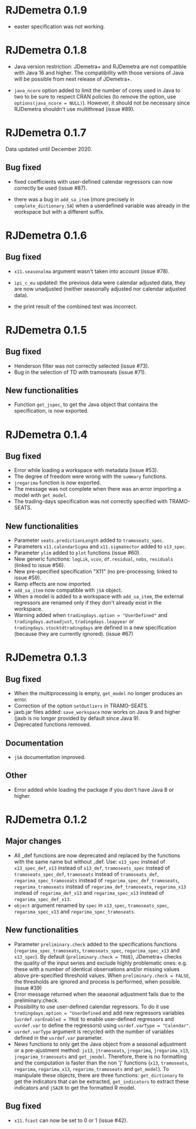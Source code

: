 # RJDemetra 0.1.9

- easter specification was not working.

# RJDemetra 0.1.8

- Java version restriction: JDemetra+ and RJDemetra are not compatible with Java 16 and higher. The compatibility with those versions of Java will be possible from next release of JDemetra+.

- `java_ncore` option added to limit the number of cores used in Java to two to be sure to respect CRAN policies (to remove the option, use `options(java_ncore = NULL)`). However, it should not be necessary since RJDemetra shouldn't use multithread (issue #89).

# RJDemetra 0.1.7

Data updated until December 2020.

## Bug fixed

- fixed coefficients with user-defined calendar regressors can now correctly be used (issue #87).

- there was a bug in `add_sa_item` (more precisely in `complete_dictionary.SA`) when a userdefined variable was already in the workspace but with a different suffix.

# RJDemetra 0.1.6

## Bug fixed

- `x11.seasonalma` argument wasn't taken into account (issue #78).

- `ipi_c_eu` updated: the previous data were calendar adjusted data, they are now unadjusted (neither seasonally adjusted nor calendar adjusted data).

- the print result of the combined test was incorrect.

# RJDemetra 0.1.5

## Bug fixed

- Henderson filter was not correctly selected (issue #73).  
- Bug in the selection of TD with tramoseats (issue #71).

## New functionalities

- Function `get_jspec`, to get the Java object that contains the specification, is now exported.

# RJDemetra 0.1.4

## Bug fixed

- Error while loading a workspace with metadata (issue #53). 
- The degree of freedom were wrong with the `summary` functions.
- `jregarima` function is now exported.  
- The message was not complete when there was an error importing a model with `get_model`.
- The trading-days specification was not correctly specified with TRAMO-SEATS.

## New functionalities

- Parameter `seats.predictionLength` added to `tramoseats_spec`.  
- Parameters `x11.calendarSigma` and `x11.sigmaVector` added to `x13_spec`.  
- Parameter `ylim` added to `plot` functions (issue #60).  
- New generic functions: `logLik`, `vcov`, `df.residual`, `nobs`, `residuals` (linked to issue #56).
- New pre-specified specification "X11" (no pre-processing; linked to issue #59).  
- Ramp effects are now imported.
- `add_sa_item` now compatible with `jSA` object.
- When a model is added to a workspace with `add_sa_item`, the external regressors are renamed only if they don't already exist in the workspace.
- Warning added when `tradingdays.option = "UserDefined"` and `tradingdays.autoadjust`, `tradingdays.leapyear` or `tradingdays.stocktdtradingdays` are defined in a new specification (because they are currently ignored). (issue #67)


# RJDemetra 0.1.3

## Bug fixed

- When the multiprocessing is empty, `get_model` no longer produces an error.  
- Correction of the option `setOutliers` in TRAMO-SEATS.  
- jaxb.jar files added: `save_workspace` now works on Java 9 and higher (jaxb is no longer provided by default since Java 9).  
- Deprecated functions removed.

## Documentation

- `jSA` documentation improved.

## Other

- Error added while loading the package if you don't have Java 8 or higher.


# RJDemetra 0.1.2
## Major changes

- All _def functions are now deprecated and replaced by the functions with the same name but without _def. Use: `x13_spec` instead of `x13_spec_def`, `x13` instead of `x13_def`, `tramoseats_spec` instead of `tramoseats_spec_def`, `tramoseats` instead of `tramoseats_def`, `regarima_spec_tramoseats` instead of `regarima_spec_def_tramoseats`, `regarima_tramoseats` instead of `regarima_def_tramoseats`, `regarima_x13` instead of `regarima_def_x13` and `regarima_spec_x13` instead of `regarima_spec_def_x13`.  
- `object` argument renamed by `spec` in `x13_spec`, `tramoseats_spec`, `regarima_spec_x13` and `regarima_spec_tramoseats`.

## New functionalities

- Parameter `preliminary.check` added to the specifications functions (`regarima_spec_tramoseats`, `tramoseats_spec`, `regarima_spec_x13` and `x13_spec`). By default (`preliminary.check = TRUE`), JDemetra+ checks the quality of the input series and exclude highly problematic ones: e.g. these with a number of identical observations and/or missing values above pre-specified threshold values. When `preliminary.check = FALSE`, the thresholds are ignored and process is performed, when possible. (issue #39)  
- Error message returned when the seasonal adjustment fails due to the preliminary.check.  
- Possibility to use user-defined calendar regressors. To do it use `tradingdays.option = "UserDefined` and add new regressors variables (`usrdef.varEnabled = TRUE` to enable user-defined regressors and `usrdef.var` to define the regressors) using `usrdef.varType = "Calendar"`.  
- `usrdef.varType` argument is recycled with the number of variables defined in the `usrdef.var` parameter.  
- News functions to only get the Java object from a seasonal adjustment or a pre-ajustment method: `jx13`, `jtramoseats`, `jregarima`, `jregarima_x13`, `jregarima_tramoseats` and `get_jmodel`. Therefore, there is no formatting and the computation is faster than the non 'j' functions (`x13`, `tramoseats`, `regarima`, `regarima_x13`, `regarima_tramoseats` and `get_model`). To manipulate these objects, there are three functions: `get_dictionary` to get the indicators that can be extracted, `get_indicators` to extract these indicators and `jSA2R` to get the formatted R model.



## Bug fixed

-  `x11.fcast` can now be set to 0 or 1 (issue #42).
